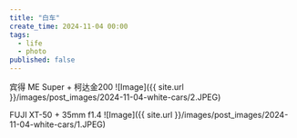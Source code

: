 ```yaml
---
title: "白车"
create_time: 2024-11-04 00:00
tags:
  - life
  - photo
published: false
---
```



宾得 ME Super + 柯达金200
![Image]({{ site.url }}/images/post_images/2024-11-04-white-cars/2.JPEG)

FUJI XT-50 + 35mm f1.4
![Image]({{ site.url }}/images/post_images/2024-11-04-white-cars/1.JPEG)
